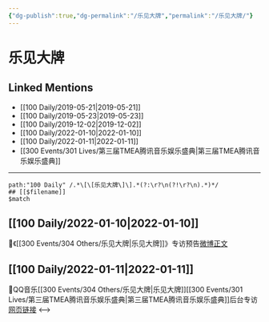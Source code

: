 ```yaml
---
{"dg-publish":true,"dg-permalink":"/乐见大牌","permalink":"/乐见大牌/"}
---
```


# 乐见大牌

## Linked Mentions
- [[100 Daily/2019-05-21\|2019-05-21]]
- [[100 Daily/2019-05-23\|2019-05-23]]
- [[100 Daily/2019-12-02\|2019-12-02]]
- [[100 Daily/2022-01-10\|2022-01-10]]
- [[100 Daily/2022-01-11\|2022-01-11]]
- [[300 Events/301 Lives/第三届TMEA腾讯音乐娱乐盛典\|第三届TMEA腾讯音乐娱乐盛典]]


---

```expander
path:"100 Daily" /.*\[\[乐见大牌\]\].*(?:\r?\n(?!\r?\n).*)*/
## [[$filename]]
$match
```
## [[100 Daily/2022-01-10\|2022-01-10]]
💫《[[300 Events/304 Others/乐见大牌\|乐见大牌]]》专访预告[微博正文](https://m.weibo.cn/6466290670/4724157796846581)
## [[100 Daily/2022-01-11\|2022-01-11]]
🌟QQ音乐[[300 Events/304 Others/乐见大牌\|乐见大牌]][[300 Events/301 Lives/第三届TMEA腾讯音乐娱乐盛典\|第三届TMEA腾讯音乐娱乐盛典]]后台专访[网页链接](https://t.cn/A6JG3kq87)
<-->